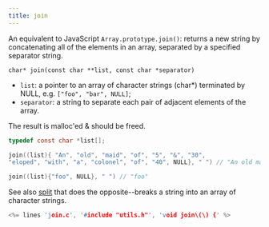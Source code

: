 ```yaml
---
title: join
---
```


An equivalent to JavaScript `Array.prototype.join()`: returns a new
string by concatenating all of the elements in an array, separated by
a specified separator string.

    char* join(const char **list, const char *separator)

* `list`: a pointer to an array of character strings (char\*)
  terminated by NULL, e.g. `["foo", "bar", NULL]`;
* `separator`: a string to separate each pair of adjacent elements of
  the array.

The result is malloc'ed & should be freed.

```c
typedef const char *list[];

join((list){ "An", "old", "maid", "of", "5", "&", "30",
"eloped", "with", "a", "colonel", "of", "40", NULL}, " ") // "An old maid of 5 & 30 eloped with a colonel of 40"

join((list){"foo", NULL}, " ") // "foo"
```

See also [split](#split) that does the opposite--breaks a string into
an array of character strings.

```c
<%= lines 'join.c', '#include "utils.h"', 'void join\(\) {' %>
```
